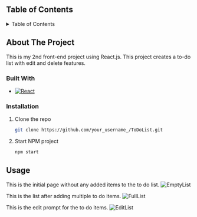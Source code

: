 <!-- TABLE OF CONTENTS -->
## Table of Contents

<details>
  <summary>Table of Contents</summary>
  <ol>
    <li>
      <a href="#about-the-project">About The Project</a>
      <ul>
        <li><a href="#built-with">Built With</a></li>
      </ul>
    </li>
    <li>
      <a href="#getting-started">Getting Started</a>
      <ul>
        <li><a href="#prerequisites">Prerequisites</a></li>
        <li><a href="#installation">Installation</a></li>
      </ul>
    </li>
    <li><a href="#usage">Usage</a></li>
  </ol>
</details>


<!-- ABOUT THE PROJECT -->
## About The Project

This is my 2nd front-end project using React.js. This project creates a to-do list with edit and delete features. 


### Built With

* [![React][React.js]][React-url]


<!-- GETTING STARTED -->
### Installation

1. Clone the repo
   ```sh
   git clone https://github.com/your_username_/ToDoList.git
   ```
2. Start NPM project
   ```sh
   npm start
   ```


<!-- USAGE EXAMPLES -->
## Usage

This is the initial page without any added items to the to do list.
![EmptyList](https://github.com/ryandaepark/ToDoList/assets/57121651/58f122a5-9f66-4ecf-867d-1de2e1361bd0)

This is the list after adding multiple to do items. 
![FullList](https://github.com/ryandaepark/ToDoList/assets/57121651/b1b372f1-698d-44f8-8938-04a8200693b0)

This is the edit prompt for the to do items. 
![EditList](https://github.com/ryandaepark/ToDoList/assets/57121651/d68f695a-5479-4fa7-beb7-afb06f50c534)



<!-- MARKDOWN LINKS & IMAGES -->
[React.js]: https://img.shields.io/badge/React-20232A?style=for-the-badge&logo=react&logoColor=61DAFB
[React-url]: https://reactjs.org/
